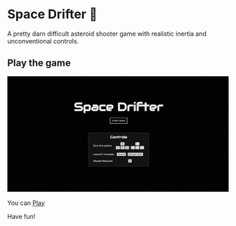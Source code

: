 # Space Drifter :rocket:

A pretty darn difficult asteroid shooter game with realistic inertia and unconventional controls.

## Play the game
![DEMO](image.png)

You can [Play](space_drifter/index.html)

Have fun!


